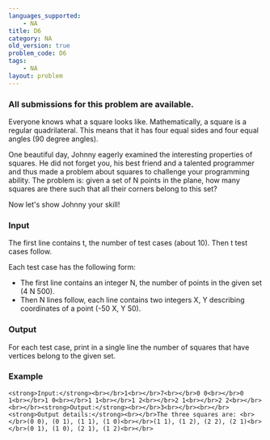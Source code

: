 ```yaml
---
languages_supported:
    - NA
title: D6
category: NA
old_version: true
problem_code: D6
tags:
    - NA
layout: problem
---
```

###  All submissions for this problem are available. 

Everyone knows what a square looks like. Mathematically, a square is a regular quadrilateral. This means that it has four equal sides and four equal angles (90 degree angles).

One beautiful day, Johnny eagerly examined the interesting properties of squares. He did not forget you, his best friend and a talented programmer and thus made a problem about squares to challenge your programming ability. The problem is: given a set of N points in the plane, how many squares are there such that all their corners belong to this set?

Now let's show Johnny your skill!

### Input

The first line contains t, the number of test cases (about 10). Then t test cases follow.

Each test case has the following form:

- The first line contains an integer N, the number of points in the given set (4 N 500).
- Then N lines follow, each line contains two integers X, Y describing coordinates of a point (-50 X, Y 50).

### Output

For each test case, print in a single line the number of squares that have vertices belong to the given set.

### Example

`<strong>Input:</strong><br></br>1<br></br>7<br></br>0 0<br></br>0 1<br></br>1 0<br></br>1 1<br></br>1 2<br></br>2 1<br></br>2 2<br></br><br></br><strong>Output:</strong><br></br>3<br></br><br></br><strong>Output details:</strong><br></br>The three squares are: <br></br>(0 0), (0 1), (1 1), (1 0)<br></br>(1 1), (1 2), (2 2), (2 1)<br></br>(0 1), (1 0), (2 1), (1 2)<br></br>`